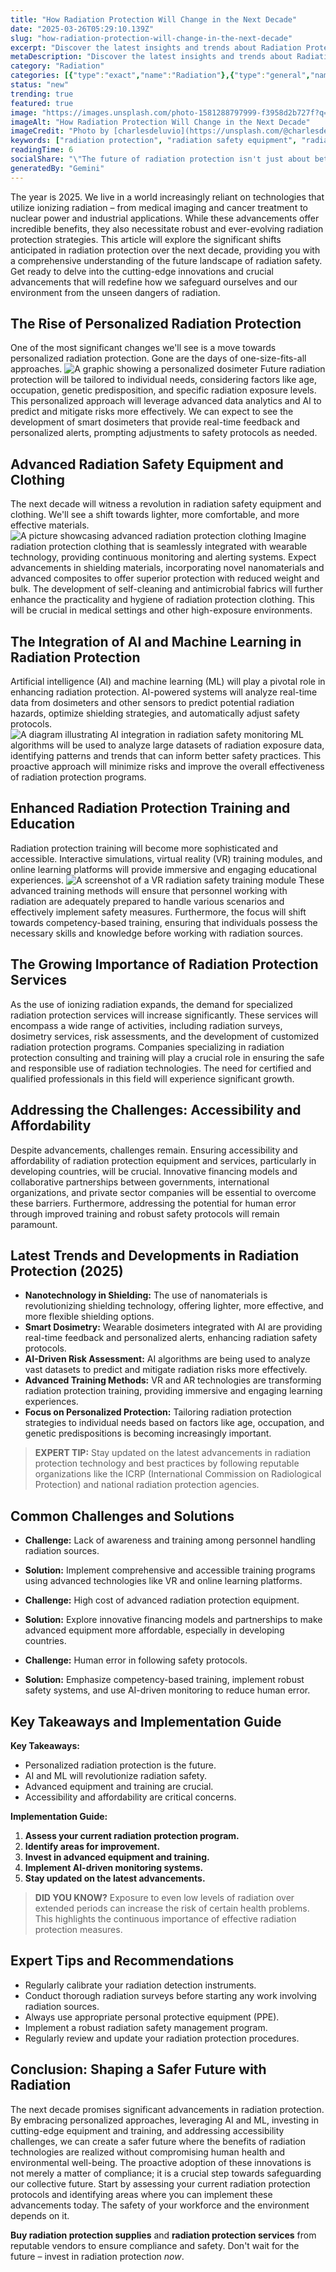 ```yaml
---
title: "How Radiation Protection Will Change in the Next Decade"
date: "2025-03-26T05:29:10.139Z"
slug: "how-radiation-protection-will-change-in-the-next-decade"
excerpt: "Discover the latest insights and trends about Radiation Protection. This comprehensive guide covers everything you need to know about Radiation Protection in 2025."
metaDescription: "Discover the latest insights and trends about Radiation Protection. This comprehensive guide covers everything you need to know about Radiation Protection ..."
category: "Radiation"
categories: [{"type":"exact","name":"Radiation"},{"type":"general","name":"Healthcare"},{"type":"medium","name":"Medical Physics"},{"type":"specific","name":"Radiotherapy"},{"type":"niche","name":"Proton Therapy"}]
status: "new"
trending: true
featured: true
image: "https://images.unsplash.com/photo-1581288797999-f3958d2b727f?q=85&w=1200&fit=max&fm=webp&auto=compress"
imageAlt: "How Radiation Protection Will Change in the Next Decade"
imageCredit: "Photo by [charlesdeluvio](https://unsplash.com/@charlesdeluvio) on Unsplash"
keywords: ["radiation protection", "radiation safety equipment", "radiation protection clothing", "how to protect yourself from radiation", "radiation protection measures", "ionizing radiation protection", "radiation protection training", "best radiation protection gear", "buy radiation protection supplies", "radiation protection services"]
readingTime: 6
socialShare: "\"The future of radiation protection isn't just about better gear; it's about personalized safety powered by AI and a proactive approach to risk management.\""
generatedBy: "Gemini"
---
```




The year is 2025.  We live in a world increasingly reliant on technologies that utilize ionizing radiation – from medical imaging and cancer treatment to nuclear power and industrial applications.  While these advancements offer incredible benefits, they also necessitate robust and ever-evolving radiation protection strategies. This article will explore the significant shifts anticipated in radiation protection over the next decade, providing you with a comprehensive understanding of the future landscape of radiation safety.  Get ready to delve into the cutting-edge innovations and crucial advancements that will redefine how we safeguard ourselves and our environment from the unseen dangers of radiation.

## The Rise of Personalized Radiation Protection

One of the most significant changes we'll see is a move towards personalized radiation protection.  Gone are the days of one-size-fits-all approaches.  ![A graphic showing a personalized dosimeter](https://images.unsplash.com/photo-1551265358-a5f7aa4a226c?q=85&w=1200&fit=max&fm=webp&auto=compress)  Future radiation protection will be tailored to individual needs, considering factors like age, occupation, genetic predisposition, and specific radiation exposure levels.  This personalized approach will leverage advanced data analytics and AI to predict and mitigate risks more effectively.  We can expect to see the development of smart dosimeters that provide real-time feedback and personalized alerts, prompting adjustments to safety protocols as needed.

## Advanced Radiation Safety Equipment and Clothing

The next decade will witness a revolution in radiation safety equipment and clothing.  We'll see a shift towards lighter, more comfortable, and more effective materials.  ![A picture showcasing advanced radiation protection clothing](https://images.unsplash.com/photo-1581288797999-f3958d2b727f?q=85&w=1200&fit=max&fm=webp&auto=compress)  Imagine radiation protection clothing that is seamlessly integrated with wearable technology, providing continuous monitoring and alerting systems.  Expect advancements in shielding materials, incorporating novel nanomaterials and advanced composites to offer superior protection with reduced weight and bulk.  The development of self-cleaning and antimicrobial fabrics will further enhance the practicality and hygiene of radiation protection clothing.  This will be crucial in medical settings and other high-exposure environments.

##  The Integration of AI and Machine Learning in Radiation Protection

Artificial intelligence (AI) and machine learning (ML) will play a pivotal role in enhancing radiation protection.  AI-powered systems will analyze real-time data from dosimeters and other sensors to predict potential radiation hazards, optimize shielding strategies, and automatically adjust safety protocols.  ![A diagram illustrating AI integration in radiation safety monitoring](https://images.unsplash.com/photo-1582571008093-fc9b41800be5?q=85&w=1200&fit=max&fm=webp&auto=compress) ML algorithms will be used to analyze large datasets of radiation exposure data, identifying patterns and trends that can inform better safety practices.  This proactive approach will minimize risks and improve the overall effectiveness of radiation protection programs.

##  Enhanced Radiation Protection Training and Education

Radiation protection training will become more sophisticated and accessible.  Interactive simulations, virtual reality (VR) training modules, and online learning platforms will provide immersive and engaging educational experiences.  ![A screenshot of a VR radiation safety training module](https://images.unsplash.com/photo-1590935217281-8f102120d683?q=85&w=1200&fit=max&fm=webp&auto=compress)  These advanced training methods will ensure that personnel working with radiation are adequately prepared to handle various scenarios and effectively implement safety measures.  Furthermore, the focus will shift towards competency-based training, ensuring that individuals possess the necessary skills and knowledge before working with radiation sources.

##  The Growing Importance of Radiation Protection Services

As the use of ionizing radiation expands, the demand for specialized radiation protection services will increase significantly.  These services will encompass a wide range of activities, including radiation surveys, dosimetry services, risk assessments, and the development of customized radiation protection programs.  Companies specializing in radiation protection consulting and training will play a crucial role in ensuring the safe and responsible use of radiation technologies. The need for certified and qualified professionals in this field will experience significant growth.

##  Addressing the Challenges:  Accessibility and Affordability

Despite advancements, challenges remain.  Ensuring accessibility and affordability of radiation protection equipment and services, particularly in developing countries, will be crucial.  Innovative financing models and collaborative partnerships between governments, international organizations, and private sector companies will be essential to overcome these barriers.  Furthermore, addressing the potential for human error through improved training and robust safety protocols will remain paramount.

##  Latest Trends and Developments in Radiation Protection (2025)

* **Nanotechnology in Shielding:**  The use of nanomaterials is revolutionizing shielding technology, offering lighter, more effective, and more flexible shielding options.
* **Smart Dosimetry:**  Wearable dosimeters integrated with AI are providing real-time feedback and personalized alerts, enhancing radiation safety protocols.
* **AI-Driven Risk Assessment:** AI algorithms are being used to analyze vast datasets to predict and mitigate radiation risks more effectively.
* **Advanced Training Methods:** VR and AR technologies are transforming radiation protection training, providing immersive and engaging learning experiences.
* **Focus on Personalized Protection:** Tailoring radiation protection strategies to individual needs based on factors like age, occupation, and genetic predispositions is becoming increasingly important.

> **EXPERT TIP:** Stay updated on the latest advancements in radiation protection technology and best practices by following reputable organizations like the ICRP (International Commission on Radiological Protection) and national radiation protection agencies.

## Common Challenges and Solutions

* **Challenge:** Lack of awareness and training among personnel handling radiation sources.
* **Solution:** Implement comprehensive and accessible training programs using advanced technologies like VR and online learning platforms.

* **Challenge:** High cost of advanced radiation protection equipment.
* **Solution:** Explore innovative financing models and partnerships to make advanced equipment more affordable, especially in developing countries.

* **Challenge:** Human error in following safety protocols.
* **Solution:** Emphasize competency-based training, implement robust safety systems, and use AI-driven monitoring to reduce human error.

## Key Takeaways and Implementation Guide

**Key Takeaways:**

* Personalized radiation protection is the future.
* AI and ML will revolutionize radiation safety.
* Advanced equipment and training are crucial.
* Accessibility and affordability are critical concerns.

**Implementation Guide:**

1. **Assess your current radiation protection program.**
2. **Identify areas for improvement.**
3. **Invest in advanced equipment and training.**
4. **Implement AI-driven monitoring systems.**
5. **Stay updated on the latest advancements.**

> **DID YOU KNOW?**  Exposure to even low levels of radiation over extended periods can increase the risk of certain health problems.  This highlights the continuous importance of effective radiation protection measures.

##  Expert Tips and Recommendations

* Regularly calibrate your radiation detection instruments.
* Conduct thorough radiation surveys before starting any work involving radiation sources.
* Always use appropriate personal protective equipment (PPE).
* Implement a robust radiation safety management program.
* Regularly review and update your radiation protection procedures.

## Conclusion: Shaping a Safer Future with Radiation

The next decade promises significant advancements in radiation protection. By embracing personalized approaches, leveraging AI and ML, investing in cutting-edge equipment and training, and addressing accessibility challenges, we can create a safer future where the benefits of radiation technologies are realized without compromising human health and environmental well-being.  The proactive adoption of these innovations is not merely a matter of compliance; it is a crucial step towards safeguarding our collective future.  Start by assessing your current radiation protection protocols and identifying areas where you can implement these advancements today.  The safety of your workforce and the environment depends on it.

**Buy radiation protection supplies** and **radiation protection services** from reputable vendors to ensure compliance and safety.  Don't wait for the future – invest in radiation protection *now*.
